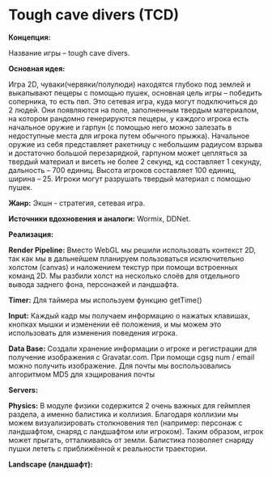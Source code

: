 # Tough cave divers (TCD)

**Концепция:**

Название игры – tough cave divers.

**Основная идея:**

Игра 2D, чуваки(червяки/полулюди) находятся глубоко под землей и выкапывают пещеры с помощью пушек, основная цель игры – победить соперника, то есть пвп. Это сетевая игра, куда могут подключиться до 2 людей. Они появляются на поле, заполненным твердым материалом, на котором рандомно генерируются пещеры, у каждого игрока есть начальное оружие и гарпун (с помощью него можно залезать в недоступные места для игрока путем обычного прыжка). Начальное оружие из себя представляет ракетницу с небольшим радиусом взрыва и достаточно большой перезарядкой, гарпуном может цепляться за твердый материал и висеть не более 2 секунд, кд составляет 1 секунду, дальность – 700 единиц. Высота игроков составляет 100 единиц, ширина – 25. Игроки могут разрушать твердый материал с помощью пушек.

**Жанр:**
Экшн - стратегия, сетевая игра.

**Источники вдохновения и аналоги:**
Wormix, DDNet.

**Реализация:**

**Render Pipeline:**
Вместо WebGL мы решили использовать контекст 2D, так как мы в дальнейшем планируем пользоваться исключительно холстом (canvas) и наложением текстур при помощи встроенных команд 2D. Мы разбили холст на несколько слоёв для отдельного вывода заднего фона, персонажей и ландшафта.

**Timer:**
Для таймера мы используем функцию getTime()

**Input:**
Каждый кадр мы получаем информацию о нажатых клавишах, кнопках мышки и изменении её положения, и мы можем это использовать для изменения поведения игрока.

**Data Base:**
Создали хранение информации о игроке и регистрации для получение изображения с Gravatar.com. При помощи cgsg num / email можно получить изображение. Для почты мы воспользовались алгоритмом MD5 для хэщирования почты

**Servers:**

**Physics:**
В модуле физики содержится 2 очень важных для геймплея раздела, а именно балистика и коллизия. Благодаря коллизии мы можем визуализировать столкновения тел (например: персонаж с ландшафтом, снаряд с ландшафтом или игроком). Таким образом, игрок может прыгать, отталкиваясь от земли. Балистика позволяет снаряду пушки лететь с приближённой к реальности траектории.

**Landscape (ландшафт):**
